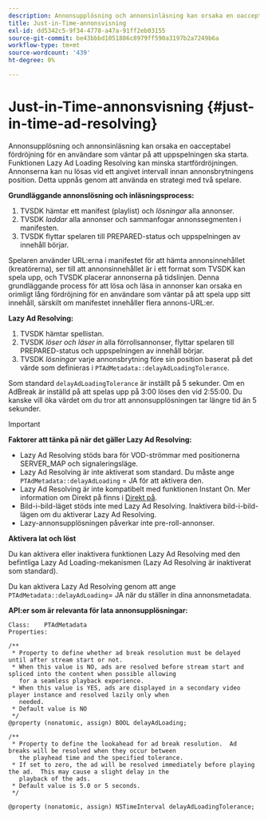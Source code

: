 ```yaml
---
description: Annonsupplösning och annonsinläsning kan orsaka en oacceptabel fördröjning för en användare som väntar på att uppspelningen ska starta. Funktionen Lazy Ad Loading Resolving kan minska startfördröjningen. Annonserna kan nu lösas vid ett angivet intervall innan annonsbrytningens position. Detta uppnås genom att använda en strategi med två spelare.
title: Just-in-Time-annonsvisning
exl-id: dd5342c5-9f34-4778-a47a-91ff2eb03155
source-git-commit: be43bbbd1051886c8979ff590a3197b2a7249b6a
workflow-type: tm+mt
source-wordcount: '439'
ht-degree: 0%

---
```


# Just-in-Time-annonsvisning {#just-in-time-ad-resolving}

Annonsupplösning och annonsinläsning kan orsaka en oacceptabel fördröjning för en användare som väntar på att uppspelningen ska starta. Funktionen Lazy Ad Loading Resolving kan minska startfördröjningen. Annonserna kan nu lösas vid ett angivet intervall innan annonsbrytningens position. Detta uppnås genom att använda en strategi med två spelare.

**Grundläggande annonslösning och inläsningsprocess:**

1. TVSDK hämtar ett manifest (playlist) och *lösningar* alla annonser.
1. TVSDK *laddar* alla annonser och sammanfogar annonssegmenten i manifesten.
1. TVSDK flyttar spelaren till PREPARED-status och uppspelningen av innehåll börjar.

Spelaren använder URL:erna i manifestet för att hämta annonsinnehållet (kreatörerna), ser till att annonsinnehållet är i ett format som TVSDK kan spela upp, och TVSDK placerar annonserna på tidslinjen. Denna grundläggande process för att lösa och läsa in annonser kan orsaka en orimligt lång fördröjning för en användare som väntar på att spela upp sitt innehåll, särskilt om manifestet innehåller flera annons-URL:er.

**Lazy Ad Resolving:**

1. TVSDK hämtar spellistan.
1. TVSDK *löser och läser in* alla förrollsannonser, flyttar spelaren till PREPARED-status och uppspelningen av innehåll börjar.
1. TVSDK *lösningar* varje annonsbrytning före sin position baserat på det värde som definieras i `PTAdMetadata::delayAdLoadingTolerance`.

Som standard `delayAdLoadingTolerance` är inställt på 5 sekunder. Om en AdBreak är inställd på att spelas upp på 3:00 löses den vid 2:55:00. Du kanske vill öka värdet om du tror att annonsupplösningen tar längre tid än 5 sekunder.

>[!IMPORTANT]
>
>**Faktorer att tänka på när det gäller Lazy Ad Resolving:**
>* Lazy Ad Resolving stöds bara för VOD-strömmar med positionerna SERVER_MAP och signaleringsläge.
>* Lazy Ad Resolving är inte aktiverat som standard. Du måste ange `PTAdMetadata::delayAdLoading` = JA för att aktivera den.
>* Lazy Ad Resolving är inte kompatibelt med funktionen Instant On. Mer information om Direkt på finns i [Direkt på](../../tvsdk-3x-ios-prog/ios-3x-instant-on-ios.md).
>* Bild-i-bild-läget stöds inte med Lazy Ad Resolving. Inaktivera bild-i-bild-lägen om du aktiverar Lazy Ad Resolving.
>* Lazy-annonsupplösningen påverkar inte pre-roll-annonser.
>

**Aktivera lat och löst**

Du kan aktivera eller inaktivera funktionen Lazy Ad Resolving med den befintliga Lazy Ad Loading-mekanismen (Lazy Ad Resolving är inaktiverat som standard).

Du kan aktivera Lazy Ad Resolving genom att ange `PTAdMetadata::delayAdLoading`= JA när du ställer in dina annonsmetadata.

**API:er som är relevanta för lata annonsupplösningar:**

```
Class:    PTAdMetadata 
Properties: 
  
/** 
 * Property to define whether ad break resolution must be delayed until after stream start or not. 
 * When this value is NO, ads are resolved before stream start and spliced into the content when possible allowing  
   for a seamless playback experience. 
 * When this value is YES, ads are displayed in a secondary video player instance and resolved lazily only when  
   needed. 
 * Default value is NO 
 */ 
@property (nonatomic, assign) BOOL delayAdLoading; 
  
/** 
 * Property to define the lookahead for ad break resolution.  Ad breaks will be resolved when they occur between  
   the playhead time and the specified tolerance. 
 * If set to zero, the ad will be resolved immediately before playing the ad.  This may cause a slight delay in the  
   playback of the ads. 
 * Default value is 5.0 or 5 seconds. 
 */ 
  
@property (nonatomic, assign) NSTimeInterval delayAdLoadingTolerance;
```
